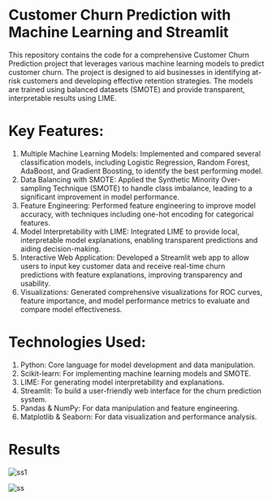 # Customer Churn Prediction with Machine Learning and Streamlit

This repository contains the code for a comprehensive Customer Churn Prediction project that leverages various machine learning models to predict customer churn. The project is designed to aid businesses in identifying at-risk customers and developing effective retention strategies. The models are trained using balanced datasets (SMOTE) and provide transparent, interpretable results using LIME.

# Key Features:
1. Multiple Machine Learning Models: Implemented and compared several classification models, including Logistic Regression, Random Forest, AdaBoost, and Gradient Boosting, to identify the best performing model.
2. Data Balancing with SMOTE: Applied the Synthetic Minority Over-sampling Technique (SMOTE) to handle class imbalance, leading to a significant improvement in model performance.
3. Feature Engineering: Performed feature engineering to improve model accuracy, with techniques including one-hot encoding for categorical features.
4. Model Interpretability with LIME: Integrated LIME to provide local, interpretable model explanations, enabling transparent predictions and aiding decision-making.
5. Interactive Web Application: Developed a Streamlit web app to allow users to input key customer data and receive real-time churn predictions with feature explanations, improving transparency and usability.
6. Visualizations: Generated comprehensive visualizations for ROC curves, feature importance, and model performance metrics to evaluate and compare model effectiveness.

# Technologies Used:
1. Python: Core language for model development and data manipulation.
2. Scikit-learn: For implementing machine learning models and SMOTE.
3. LIME: For generating model interpretability and explanations.
4. Streamlit: To build a user-friendly web interface for the churn prediction system.
5. Pandas & NumPy: For data manipulation and feature engineering.
6. Matplotlib & Seaborn: For data visualization and performance analysis.

# Results 
![ss1](https://github.com/user-attachments/assets/9eb142ed-3f5c-42b6-8b4f-a22b67e69e36)

![ss](https://github.com/user-attachments/assets/f8419494-2b72-4b8e-8d5e-4af3165bbf98)
